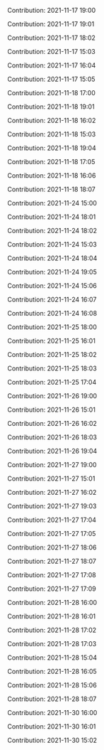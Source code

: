Contribution: 2021-11-17 19:00

Contribution: 2021-11-17 19:01

Contribution: 2021-11-17 18:02

Contribution: 2021-11-17 15:03

Contribution: 2021-11-17 16:04

Contribution: 2021-11-17 15:05

Contribution: 2021-11-18 17:00

Contribution: 2021-11-18 19:01

Contribution: 2021-11-18 16:02

Contribution: 2021-11-18 15:03

Contribution: 2021-11-18 19:04

Contribution: 2021-11-18 17:05

Contribution: 2021-11-18 16:06

Contribution: 2021-11-18 18:07

Contribution: 2021-11-24 15:00

Contribution: 2021-11-24 18:01

Contribution: 2021-11-24 18:02

Contribution: 2021-11-24 15:03

Contribution: 2021-11-24 18:04

Contribution: 2021-11-24 19:05

Contribution: 2021-11-24 15:06

Contribution: 2021-11-24 16:07

Contribution: 2021-11-24 16:08

Contribution: 2021-11-25 18:00

Contribution: 2021-11-25 16:01

Contribution: 2021-11-25 18:02

Contribution: 2021-11-25 18:03

Contribution: 2021-11-25 17:04

Contribution: 2021-11-26 19:00

Contribution: 2021-11-26 15:01

Contribution: 2021-11-26 16:02

Contribution: 2021-11-26 18:03

Contribution: 2021-11-26 19:04

Contribution: 2021-11-27 19:00

Contribution: 2021-11-27 15:01

Contribution: 2021-11-27 16:02

Contribution: 2021-11-27 19:03

Contribution: 2021-11-27 17:04

Contribution: 2021-11-27 17:05

Contribution: 2021-11-27 18:06

Contribution: 2021-11-27 18:07

Contribution: 2021-11-27 17:08

Contribution: 2021-11-27 17:09

Contribution: 2021-11-28 16:00

Contribution: 2021-11-28 16:01

Contribution: 2021-11-28 17:02

Contribution: 2021-11-28 17:03

Contribution: 2021-11-28 15:04

Contribution: 2021-11-28 16:05

Contribution: 2021-11-28 15:06

Contribution: 2021-11-28 18:07

Contribution: 2021-11-30 16:00

Contribution: 2021-11-30 16:01

Contribution: 2021-11-30 15:02

